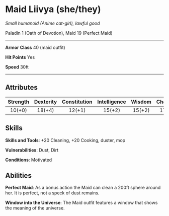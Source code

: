 # Maid Liivya (she/they)
_Small humanoid (_Anime cat-girl_), lawful good_

Paladin 1 (Oath of Devotion), Maid 19 (Perfect Maid)

---

**Armor Class** 40 (maid outfit)

**Hit Points** Yes

**Speed** 30ft

---

## Attributes
Strength | Dexterity | Constitution | Intelligence | Wisdom | Charisma
:-:|:-:|:-:|:-:|:-:|:-:
10(+0) | 18(+4) | 12(+1) | 15(+2) | 15(+2) | 17(+3)

## Skills
**Skills and Tools**: +20 Cleaning, +20 Cooking, duster, mop

**Vulnerabilities**: Dust, Dirt

**Conditions**: Motivated

## Abilities
**Perfect Maid**: As a bonus action the Maid can clean a 200ft sphere around her. It is perfect, not a speck of dust remains.

**Window into the Universe**: The Maid outfit features a window that shows the meaning of the universe.